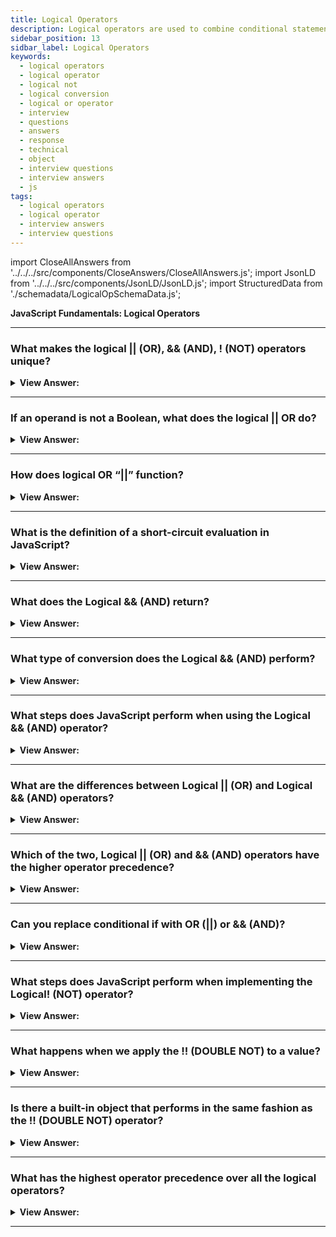 ```yaml
---
title: Logical Operators
description: Logical operators are used to combine conditional statements. Logical operators can be applied to values of any type; they are not limited to a Boolean type.
sidebar_position: 13
sidbar_label: Logical Operators
keywords:
  - logical operators
  - logical operator
  - logical not
  - logical conversion
  - logical or operator
  - interview
  - questions
  - answers
  - response
  - technical
  - object
  - interview questions
  - interview answers
  - js
tags:
  - logical operators
  - logical operator
  - interview answers
  - interview questions
---
```


import CloseAllAnswers from '../../../src/components/CloseAnswers/CloseAllAnswers.js';
import JsonLD from '../../../src/components/JsonLD/JsonLD.js';
import StructuredData from './schemadata/LogicalOpSchemaData.js';

<JsonLD data={StructuredData} />

<head>
  <title>Logical Operators | JavaScript Frontend Interview Answers</title>
</head>

**JavaScript Fundamentals: Logical Operators**

<CloseAllAnswers />

---

### What makes the logical || (OR), && (AND), ! (NOT) operators unique?

<details>
  <summary><strong>View Answer:</strong></summary>
  <div>
  <div><strong>Interview Response:</strong> You can apply logical operators to values of any type; logical operators are not limited to a Boolean type.</div>
  </div>
</details>

---

### If an operand is not a Boolean, what does the logical || OR do?

<details>
  <summary><strong>View Answer:</strong></summary>
  <div>
  <div><strong>Interview Response:</strong> If an operand is not a Boolean, it converts to a Boolean for the evaluation. For instance, the number 1 gets treated as true, and the number 0 is false.</div><br />
  <div><strong className="codeExample">Code Example:</strong><br /><br />

  <div></div>

```js
/* Logical OR returns the first truthy value,
 *  or the last value if there are none
 */

console.log('1' || '0'); // returns 1

console.log(1 || 0); // returns 1

console.log(0 || 0); // returns 0
```

  </div>
  </div>
</details>

---

### How does logical OR “||” function?

<details>
  <summary><strong>View Answer:</strong></summary>
  <div>
  <div><strong>Interview Response:</strong> The OR || operator does the following:<br /><br />
  <ol>
    <li>Operands evaluate from left to right.</li>
    <li>Converts each operand to a Boolean value, and if the result is true, the program terminates and returns the operand's original value.</li>
    <li>Returns the final operand if all operands get evaluated (i.e., all were false).</li>
  </ol>

</div><br />
  <div><strong className="codeExample">Code Example:</strong><br /><br />

  <div></div>

```js
alert(1 || 0); // 1 (1 is truthy)

alert(null || 1); // 1 (1 is the first truthy value)
alert(null || 0 || 1); // 1 (the first truthy value)

alert(undefined || null || 0); // 0 (all falsy, returns the last value)
```

:::note
Logical OR “||” finds the first truthy value or the last value if there are none.
:::

  </div>
  </div>
</details>

---

### What is the definition of a short-circuit evaluation in JavaScript?

<details>
  <summary><strong>View Answer:</strong></summary>
  <div>
  <div><strong>Interview Response:</strong> When JavaScript evaluates an OR expression, JavaScript short-circuits by not proceeding to the second operand if the first operand is true.</div><br />
  <div><strong className="codeExample">Code Example:</strong><br /><br />

  <div></div>

```js
true || alert('not printed');
false || alert('printed');
```

  </div>
  </div>
</details>

---

### What does the Logical && (AND) return?

<details>
  <summary><strong>View Answer:</strong></summary>
  <div>
  <div><strong>Interview Response:</strong> Logical && (AND) returns true if both operands are truthy and false otherwise.</div><br />
  <div><strong className="codeExample">Code Example:</strong><br /><br />

  <div></div>

```js
alert(true && true); // true
alert(false && true); // false
alert(true && false); // false
alert(false && false); // false
```

  </div>
  </div>
</details>

---

### What type of conversion does the Logical && (AND) perform?

<details>
  <summary><strong>View Answer:</strong></summary>
  <div>
  <div><strong>Interview Response:</strong> Logical && (AND) converts all operands to Boolean values, true or false.</div>
  </div>
</details>

---

### What steps does JavaScript perform when using the Logical && (AND) operator?

<details>
  <summary><strong>View Answer:</strong></summary>
  <div>
  <div><strong>Interview Response:</strong> The AND && operator performs the following functions:<br /><br />
  <ol>
    <li>Operands evaluate from left to right.</li>
    <li>Converts each operand to a Boolean value, and if the result is false, the program terminates and returns the operand's original value.</li>
    <li>It returns the final operand if all operands get evaluated (i.e., all were true).</li>
  </ol>
</div><br />
  <div><strong className="codeExample">Code Example:</strong><br /><br />

  <div></div>

```js
// if the first operand is truthy,
// AND returns the second operand:
alert(1 && 0); // 0
alert(1 && 5); // 5

// if the first operand is falsie,
// AND returns it. The second operand is ignored
alert(null && 5); // null
alert(0 && 'no matter what'); // 0
```

  </div>
  </div>
</details>

---

### What are the differences between Logical || (OR) and Logical && (AND) operators?

<details>
  <summary><strong>View Answer:</strong></summary>
  <div>
  <div><strong>Interview Response:</strong> The difference is that AND returns the first falsie value while OR returns the first truthy.</div>
  </div>
</details>

---

### Which of the two, Logical || (OR) and && (AND) operators have the higher operator precedence?

<details>
  <summary><strong>View Answer:</strong></summary>
  <div>
  <div><strong>Interview Response:</strong> The AND operator has higher precedence than the OR operator.</div><br />
  <div><strong>Technical Response:</strong> The precedence of the AND && operator is greater than that of the OR || operator. As a result, the code a && b || c && d is effectively the same as if the && expressions were enclosed in parentheses: (a && b) || (c && d).
  </div>
  </div>
</details>

---

### Can you replace conditional if with OR (||) or && (AND)?

<details>
  <summary><strong>View Answer:</strong></summary>
  <div>
  <div><strong>Interview Response:</strong> Technically, Yes, but it is not recommended because it reduces readability.</div><br />
  <div><strong>Technical Response:</strong> Technically, we can do it, which goes against recommendations. Although the variant with && appears shorter, an if statement is more prominent and tends to be more readable.
  </div><br />
  <div><strong className="codeExample">Code Example:</strong><br /><br />

  <div></div>

```js
let x = 1;

x > 0 && alert('Greater than zero!');

// the if example is cleaner and obvious

let x = 1;

if (x > 0) alert('Greater than zero!');
```

  </div>
  </div>
</details>

---

### What steps does JavaScript perform when implementing the Logical! (NOT) operator?

<details>
  <summary><strong>View Answer:</strong></summary>
  <div>
  <div><strong>Interview Response:</strong> The operator accepts a single argument, converts it to a Boolean, and returns the inverse value.</div><br />
  <div><strong>Technical Response:</strong> The operator accepts a single argument and does the following:<br /><br />
  <ol>
    <li>Converts the operand to a Boolean type: true/false.</li>
    <li>Returns the inverse value.</li>
  </ol>
  </div><br />
  <div><strong className="codeExample">Code Example:</strong><br /><br />

  <div></div>

```js
alert(!true); // false
alert(!0); // true
```

  </div>
  </div>
</details>

---

### What happens when we apply the !! (DOUBLE NOT) to a value?

<details>
  <summary><strong>View Answer:</strong></summary>
  <div>
  <div><strong>Interview Response:</strong> The value is inverted twice, returning it to its original Boolean value.</div><br />
  <div><strong>Technical Response:</strong> The first NOT changes the value to Boolean and returns the inverse, whereas the second NOT reverses the process. Finally, we have a simple Value-to-Boolean translation (Boolean conversion).
  </div><br />
  <div><strong className="codeExample">Code Example:</strong><br /><br />

  <div></div>

```js
alert(!!'non-empty string'); // true
alert(!!null); // false
```

  </div>
  </div>
</details>

---

### Is there a built-in object that performs in the same fashion as the !! (DOUBLE NOT) operator?

<details>
  <summary><strong>View Answer:</strong></summary>
  <div>
  <div><strong>Interview Response:</strong> The Boolean object produces the same result as the double not.</div><br />
  <div><strong>Technical Response:</strong> The built-in Boolean object performs this in the same fashion as the !! (DOUBLE NOT) operator.
  </div><br />
  <div><strong className="codeExample">Code Example:</strong><br /><br />

  <div></div>

```js
alert(!!'non-empty string'); // true
alert(!!null); // false

// Example of the Boolean method
alert(Boolean('non-empty string')); // true
alert(Boolean(null)); // false
```

  </div>
  </div>
</details>

---

### What has the highest operator precedence over all the logical operators?

<details>
  <summary><strong>View Answer:</strong></summary>
  <div>
  <div><strong>Interview Response:</strong> Logical NOT is the highest of all logical operators. It always executes first.</div><br />
  <div><strong>Technical Response:</strong> The precedence of NOT ! is the highest of all logical operators, so it always executes first, before && (AND) or || (OR).
  </div>
  </div>
</details>

---
